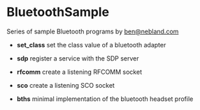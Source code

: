 # BluetoothSample

Series of sample Bluetooth programs by <ben@nebland.com>

* **set_class** set the class value of a bluetooth adapter

* **sdp**       register a service with the SDP server

* **rfcomm**    create a listening RFCOMM socket

* **sco**       create a listening SCO socket

* **bths**      minimal implementation of the bluetooth headset profile

